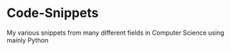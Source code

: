 # Code-Snippets
My various snippets from many different fields in Computer Science using mainly Python
